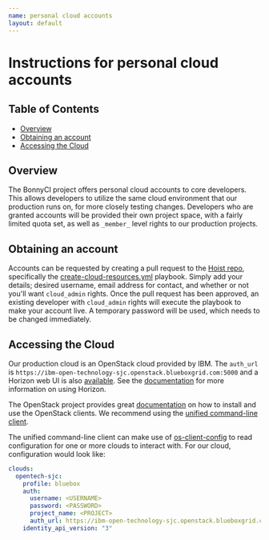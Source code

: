 ```yaml
---
name: personal cloud accounts
layout: default
---
```


# Instructions for personal cloud accounts

## Table of Contents

* [Overview](#overview)
* [Obtaining an account](#obtain-account)
* [Accessing the Cloud](#access)

## Overview

The BonnyCI project offers personal cloud accounts to core developers. This
allows developers to utilize the same cloud environment that our production runs
on, for more closely testing changes. Developers who are granted accounts will
be provided their own project space, with a fairly limited quota set, as well as
`_member_` level rights to our production projects.

## Obtaining an account

Accounts can be requested by creating a pull request to the [Hoist
repo](https://github.com/BonnyCI/hoist/), specifically the
[create-cloud-resources.yml](https://github.com/BonnyCI/hoist/blob/master/create-cloud-resources.yml)
playbook. Simply add your details; desired username, email address for contact,
and whether or not you'll want `cloud_admin` rights. Once the pull request has
been approved, an existing developer with `cloud_admin` rights will execute the
playbook to make your account live. A temporary password will be used, which
needs to be changed immediately.

## Accessing the Cloud

Our production cloud is an OpenStack cloud provided by IBM. The `auth_url` is
`https://ibm-open-technology-sjc.openstack.blueboxgrid.com:5000` and a Horizon
web UI is also
[available](https://ibm-open-technology-sjc.openstack.blueboxgrid.com/auth/login/).
See the [documentation](https://docs.openstack.org/user-guide/dashboard.html)
for more information on using Horizon.

The OpenStack project provides great
[documentation](https://docs.openstack.org/user-guide/cli.html) on how to
install and use the OpenStack clients. We recommend using the [unified
command-line
client](https://docs.openstack.org/user-guide/common/cli-overview.html#unified-command-line-client).

The unified command-line client can make use of
[os-client-config](https://docs.openstack.org/developer/os-client-config/#os-client-config)
to read configuration for one or more clouds to interact with. For our cloud,
configuration would look like:

```yaml
clouds:
  opentech-sjc:
    profile: bluebox
    auth:
      username: <USERNAME>
      password: <PASSWORD>
      project_name: <PROJECT>
      auth_url: https://ibm-open-technology-sjc.openstack.blueboxgrid.com:5000
    identity_api_version: "3"
```
